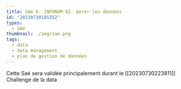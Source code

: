 ```yaml
---
title: SAé 6. INFONUM 02. Gérer les données
id: "20230730185352"
types:
  - SAé
thumbnail: ./img/sae.png
tags:
  - data
  - data management
  - plan de gestion de données
---
```


Cette Saé sera validée principalement durant le [[20230730223811]] Challenge de la data